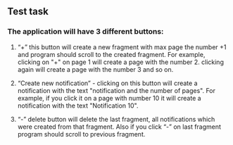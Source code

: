 ## Test task

### The application will have 3 different buttons:

1) “+” this button will create a new fragment with max page the number +1 and program should scroll to the
created fragment.
For example, clicking on "+" on page 1 will create a page with the number 2. clicking again will create a page
with the number 3 and so on.

2) “Create new notification” - clicking on this button will create a notification with the text "notification and the
number of pages".
For example, if you click it on a page with number 10 it will create a notification with the text "Notification 10".

3) “-” delete button will delete the last fragment, all notifications which were created from that fragment. Also
if you click “-” on last fragment program should scroll to previous fragment.
